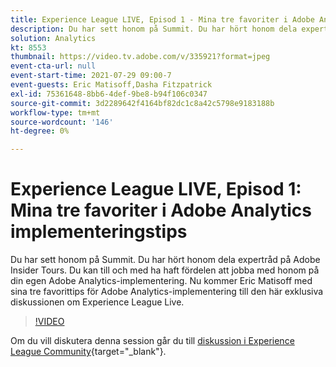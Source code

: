 ```yaml
---
title: Experience League LIVE, Episod 1 - Mina tre favoriter i Adobe Analytics implementeringstips
description: Du har sett honom på Summit. Du har hört honom dela expertråd på Adobe Insider Tours. Du kan till och med ha haft fördelen att jobba med honom på din egen Adobe Analytics-implementering. Nu kommer Eric Matisoff med sina tre favorittips för Adobe Analytics-implementering till den här exklusiva diskussionen om Experience League Live.
solution: Analytics
kt: 8553
thumbnail: https://video.tv.adobe.com/v/335921?format=jpeg
event-cta-url: null
event-start-time: 2021-07-29 09:00-7
event-guests: Eric Matisoff,Dasha Fitzpatrick
exl-id: 75361648-8bb6-4def-9be8-b94f106c0347
source-git-commit: 3d2289642f4164bf82dc1c8a42c5798e9183188b
workflow-type: tm+mt
source-wordcount: '146'
ht-degree: 0%

---
```


# Experience League LIVE, Episod 1: Mina tre favoriter i Adobe Analytics implementeringstips

Du har sett honom på Summit. Du har hört honom dela expertråd på Adobe Insider Tours. Du kan till och med ha haft fördelen att jobba med honom på din egen Adobe Analytics-implementering. Nu kommer Eric Matisoff med sina tre favorittips för Adobe Analytics-implementering till den här exklusiva diskussionen om Experience League Live.

>[!VIDEO](https://video.tv.adobe.com/v/335921/?quality=12&learn=on)

Om du vill diskutera denna session går du till [diskussion i Experience League Community](https://experienceleaguecommunities.adobe.com/t5/adobe-analytics-discussions/questions-and-discussion-for-experience-league-live-ep-1-my/td-p/419498){target="_blank"}.
